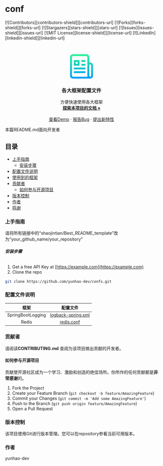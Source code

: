 

# conf

<!-- PROJECT SHIELDS -->

[![Contributors][contributors-shield]][contributors-url]
[![Forks][forks-shield]][forks-url]
[![Stargazers][stars-shield]][stars-url]
[![Issues][issues-shield]][issues-url]
[![MIT License][license-shield]][license-url]
[![LinkedIn][linkedin-shield]][linkedin-url]

<!-- PROJECT LOGO -->
<br />

<p align="center">
  <a href="https://github.com/yunhao-dev/confs/">
    <img src="images/logo.png" alt="Logo" width="80" height="80">
  </a>

  <h3 align="center">各大框架配置文件</h3>
  <p align="center">
    方便快速使用各大框架
    <br />
    <a href="https://github.com/yunhao-dev/confs"><strong>探索本项目的文档 »</strong></a>
    <br />
    <br />
    <a href="https://github.com/yunhao-dev/confs">查看Demo</a>
    ·
    <a href="https://github.com/yunhao-dev/confs/issues">报告Bug</a>
    ·
    <a href="https://github.com/yunhao-dev/confs/issues">提出新特性</a>
  </p>


</p>


 本篇README.md面向开发者

## 目录

- [上手指南](#上手指南)
  - [安装步骤](#安装步骤)
- [配置文件说明](#配置文件说明)
- [使用到的框架](#使用到的框架)
- [贡献者](#贡献者)
  - [如何参与开源项目](#如何参与开源项目)
- [版本控制](#版本控制)
- [作者](#作者)
- [鸣谢](#鸣谢)

### 上手指南

请将所有链接中的“shaojintian/Best_README_template”改为“your_github_name/your_repository”



###### **安装步骤**

1. Get a free API Key at [https://example.com](https://example.com)
2. Clone the repo

```sh
git clone https://github.com/yunhao-dev/confs.git
```

### 配置文件说明

|       框架        |                           配置文件                           |
| :---------------: | :----------------------------------------------------------: |
| SpringBootLogging | [logback-spring.xml](https://github.com/yunhao-dev/confs/blob/main/SpringBootLogging/logback-spring.xml) |
|       Redis       | [redis.conf](https://github.com/yunhao-dev/confs/blob/main/Redis/redis.conf) |



### 贡献者

请阅读**CONTRIBUTING.md** 查阅为该项目做出贡献的开发者。

#### 如何参与开源项目

贡献使开源社区成为一个学习、激励和创造的绝佳场所。你所作的任何贡献都是**非常感谢**的。


1. Fork the Project
2. Create your Feature Branch (`git checkout -b feature/AmazingFeature`)
3. Commit your Changes (`git commit -m 'Add some AmazingFeature'`)
4. Push to the Branch (`git push origin feature/AmazingFeature`)
5. Open a Pull Request



### 版本控制

该项目使用Git进行版本管理。您可以在repository参看当前可用版本。

### 作者

yunhao-dev





